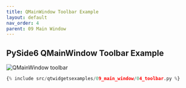 ```yaml
---
title: QMainWindow Toolbar Example
layout: default
nav_order: 4
parent: 09 Main Window
---
```


## PySide6 QMainWindow Toolbar Example

![QMainWindow toolbar](/blog/images/qtwidgetsexamples/09_main_window/04_toolbar.png)

```python
{% include src/qtwidgetsexamples/09_main_window/04_toolbar.py %}
```